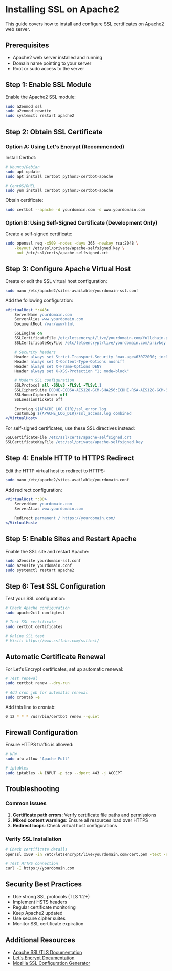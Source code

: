 # Installing SSL on Apache2

This guide covers how to install and configure SSL certificates on Apache2 web server.

## Prerequisites

- Apache2 web server installed and running
- Domain name pointing to your server
- Root or sudo access to the server

## Step 1: Enable SSL Module

Enable the Apache2 SSL module:

```bash
sudo a2enmod ssl
sudo a2enmod rewrite
sudo systemctl restart apache2
```

## Step 2: Obtain SSL Certificate

### Option A: Using Let's Encrypt (Recommended)

Install Certbot:

```bash
# Ubuntu/Debian
sudo apt update
sudo apt install certbot python3-certbot-apache

# CentOS/RHEL
sudo yum install certbot python3-certbot-apache
```

Obtain certificate:

```bash
sudo certbot --apache -d yourdomain.com -d www.yourdomain.com
```

### Option B: Using Self-Signed Certificate (Development Only)

Create a self-signed certificate:

```bash
sudo openssl req -x509 -nodes -days 365 -newkey rsa:2048 \
    -keyout /etc/ssl/private/apache-selfsigned.key \
    -out /etc/ssl/certs/apache-selfsigned.crt
```

## Step 3: Configure Apache Virtual Host

Create or edit the SSL virtual host configuration:

```bash
sudo nano /etc/apache2/sites-available/yourdomain-ssl.conf
```

Add the following configuration:

```apache
<VirtualHost *:443>
    ServerName yourdomain.com
    ServerAlias www.yourdomain.com
    DocumentRoot /var/www/html

    SSLEngine on
    SSLCertificateFile /etc/letsencrypt/live/yourdomain.com/fullchain.pem
    SSLCertificateKeyFile /etc/letsencrypt/live/yourdomain.com/privkey.pem

    # Security headers
    Header always set Strict-Transport-Security "max-age=63072000; includeSubDomains; preload"
    Header always set X-Content-Type-Options nosniff
    Header always set X-Frame-Options DENY
    Header always set X-XSS-Protection "1; mode=block"

    # Modern SSL configuration
    SSLProtocol all -SSLv3 -TLSv1 -TLSv1.1
    SSLCipherSuite ECDHE-ECDSA-AES128-GCM-SHA256:ECDHE-RSA-AES128-GCM-SHA256:ECDHE-ECDSA-AES256-GCM-SHA384:ECDHE-RSA-AES256-GCM-SHA384
    SSLHonorCipherOrder off
    SSLSessionTickets off

    ErrorLog ${APACHE_LOG_DIR}/ssl_error.log
    CustomLog ${APACHE_LOG_DIR}/ssl_access.log combined
</VirtualHost>
```

For self-signed certificates, use these SSL directives instead:

```apache
SSLCertificateFile /etc/ssl/certs/apache-selfsigned.crt
SSLCertificateKeyFile /etc/ssl/private/apache-selfsigned.key
```

## Step 4: Enable HTTP to HTTPS Redirect

Edit the HTTP virtual host to redirect to HTTPS:

```bash
sudo nano /etc/apache2/sites-available/yourdomain.conf
```

Add redirect configuration:

```apache
<VirtualHost *:80>
    ServerName yourdomain.com
    ServerAlias www.yourdomain.com
    
    Redirect permanent / https://yourdomain.com/
</VirtualHost>
```

## Step 5: Enable Sites and Restart Apache

Enable the SSL site and restart Apache:

```bash
sudo a2ensite yourdomain-ssl.conf
sudo a2ensite yourdomain.conf
sudo systemctl restart apache2
```

## Step 6: Test SSL Configuration

Test your SSL configuration:

```bash
# Check Apache configuration
sudo apache2ctl configtest

# Test SSL certificate
sudo certbot certificates

# Online SSL test
# Visit: https://www.ssllabs.com/ssltest/
```

## Automatic Certificate Renewal

For Let's Encrypt certificates, set up automatic renewal:

```bash
# Test renewal
sudo certbot renew --dry-run

# Add cron job for automatic renewal
sudo crontab -e
```

Add this line to crontab:

```bash
0 12 * * * /usr/bin/certbot renew --quiet
```

## Firewall Configuration

Ensure HTTPS traffic is allowed:

```bash
# UFW
sudo ufw allow 'Apache Full'

# iptables
sudo iptables -A INPUT -p tcp --dport 443 -j ACCEPT
```

## Troubleshooting

### Common Issues

1. **Certificate path errors**: Verify certificate file paths and permissions
2. **Mixed content warnings**: Ensure all resources load over HTTPS
3. **Redirect loops**: Check virtual host configurations

### Verify SSL Installation

```bash
# Check certificate details
openssl x509 -in /etc/letsencrypt/live/yourdomain.com/cert.pem -text -noout

# Test HTTPS connection
curl -I https://yourdomain.com
```

## Security Best Practices

- Use strong SSL protocols (TLS 1.2+)
- Implement HSTS headers
- Regular certificate monitoring
- Keep Apache2 updated
- Use secure cipher suites
- Monitor SSL certificate expiration

## Additional Resources

- [Apache SSL/TLS Documentation](https://httpd.apache.org/docs/2.4/ssl/)
- [Let's Encrypt Documentation](https://letsencrypt.org/docs/)
- [Mozilla SSL Configuration Generator](https://ssl-config.mozilla.org/)